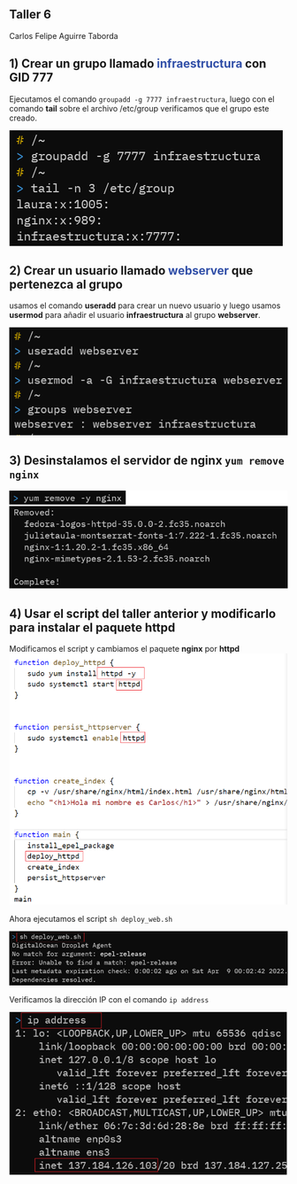 ## Taller 6
Carlos Felipe Aguirre Taborda

## 1) Crear un grupo llamado <span style="color:#3250a8"> infraestructura</span> con GID 777

Ejecutamos el comando `groupadd -g 7777 infraestructura`, luego con el comando <b>tail</b> sobre el archivo /etc/group verificamos que el grupo este creado.

<img src="./img/create_group.PNG" />

## 2) Crear un usuario llamado <span style="color:#3250a8">webserver</span> que pertenezca al grupo 

usamos el comando <b>useradd</b> para crear un nuevo usuario y luego usamos <b>usermod</b> para añadir el usuario <b>infraestructura</b> al grupo <b>webserver</b>.

<img src="./img/groups.PNG" />

## 3) Desinstalamos el servidor de nginx `yum remove nginx`

<img src="./img/remove.png" />

## 4) Usar el script del taller anterior y modificarlo para instalar el paquete httpd

Modificamos el script y cambiamos el paquete <b>nginx</b> por <b>httpd</b>
<img src="./img/modified_script.png" />

Ahora ejecutamos el script `sh deploy_web.sh`

<img src="./img/install_httpd.png" />

Verificamos la dirección IP con el comando `ip address`

<img src="./img/ipaddress.png" />






